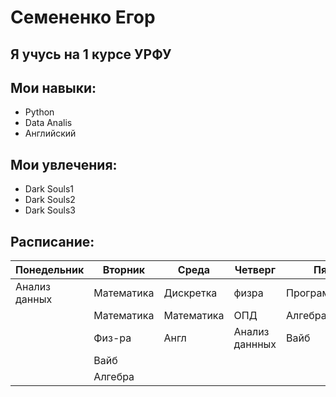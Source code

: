 # Семененко Егор
## Я учусь на 1 курсе УРФУ
## Мои навыки:
* Python
* Data Analis
* Английский
## Мои увлечения:
* Dark Souls1
* Dark Souls2
* Dark Souls3
## Расписание:
|Понедельник  |Вторник|Среда         |Четверг|Пятница|
|-----------  |-------|--------------|-------|-------|
|Анализ данных|Математика|Дискретка  |физра  |Программирование|
||Математика|Математика |ОПД        |Алгебра|
||Физ-ра    |Англ       |Анализ даннных |Вайб|
||Вайб|
||Алгебра|

